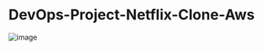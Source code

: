 # DevOps-Project-Netflix-Clone-Aws
![image](https://github.com/user-attachments/assets/61added1-9025-44b7-814c-90c7109de261)
